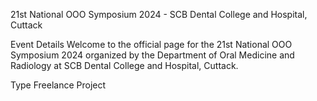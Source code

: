 
21st National OOO Symposium 2024 - SCB Dental College and Hospital, Cuttack

Event Details
Welcome to the official page for the 21st National OOO Symposium 2024 organized by the Department of Oral Medicine and Radiology at SCB Dental College and Hospital, Cuttack.

Type 
Freelance Project
